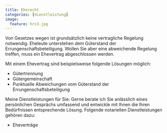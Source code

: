 ```yaml
---
title: Eherecht
categories: [dienstleistung]
image:
  feature: hrs3.jpg
---
```


Von Gesetzes wegen ist grundsätzlich keine vertragliche Regelung notwendig. Eheleute unterstehen dem Güterstand der Errungenschaftsbeteiligung. Wollen Sie aber eine abweichende Regelung treffen, muss ein Ehevertrag abgeschlossen werden.

Mit einem Ehevertrag sind beispielsweise folgende Lösungen möglich:

* Gütertrennung
* Gütergemeinschaft
* Punktuelle Abweichungen vom Güterstand der Errungenschaftsbeteiligung

Meine Dienstleistungen für Sie:
Gerne berate ich Sie anlässlich eines persönlichen Gesprächs umfassend und entwickle mit Ihnen die Ihren Bedürfnissen entsprechende Lösung. Folgende notariellen Dienstleistungen gehören dazu:

* Eheverträge
